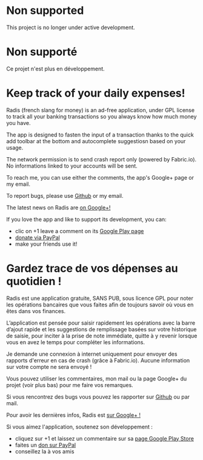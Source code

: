 # Non supported
This project is no longer under active development.

# Non supporté
Ce projet n'est plus en développement.


Keep track of your daily expenses!
==================================
Radis (french slang for money) is an ad-free application, under GPL license to track all your banking transactions so you always know how much money you have.

The app is designed to fasten the input of a transaction thanks to the quick add toolbar at the bottom and autocomplete suggestiosn based on your usage.

The network permission is to send crash report only (powered by Fabric.io). No informations linked to your accounts will be sent.

To reach me, you can use either the comments, the app's Google+ page or my email.

To report bugs, please use [Github](https://github.com/Geobert/radis/issues?direction=asc&sort=created&state=open) or my email.

The latest news on Radis are [on Google+!](https://plus.google.com/b/113495274700416661523/)

If you love the app and like to support its development, you can:
- clic on +1 leave a comment on its [Google Play page](https://play.google.com/store/apps/details?id=fr.geobert.radis)
- [donate via PayPal](https://www.paypal.com/cgi-bin/webscr?cmd=_donations&business=WVVLCHN4E3TDN&lc=FR&item_name=Geobert%20Quach&item_number=Radis&currency_code=EUR&bn=PP%2dDonationsBF%3abtn_donate_LG%2egif%3aNonHosted)
- make your friends use it!

Gardez trace de vos dépenses au quotidien !
===========================================
Radis est une application gratuite, SANS PUB, sous licence GPL pour noter les opérations bancaires que vous faites afin de toujours savoir où vous en êtes dans vos finances.

L’application est pensée pour saisir rapidement les opérations avec la barre d’ajout rapide et les suggestions de remplissage basées sur votre historique de saisie, pour inciter à la prise de note immédiate, quitte à y revenir lorsque vous en avez le temps pour compléter les informations.

Je demande une connexion à internet uniquement pour envoyer des rapports d'erreur en cas de crash (grâce à Fabric.io). Aucune information sur votre compte ne sera envoyé !

Vous pouvez utiliser les commentaires, mon mail ou la page Google+ du projet (voir plus bas) pour me faire vos remarques.

Si vous rencontrez des bugs vous pouvez les rapporter sur [Github](https://github.com/Geobert/radis/issues?direction=asc&sort=created&state=open)
ou par mail. 

Pour avoir les dernières infos, Radis est [sur Google+ !](https://plus.google.com/b/113495274700416661523/)

Si vous aimez l'application, soutenez son développement :
- cliquez sur +1 et laissez un commentaire sur sa [page Google Play Store](https://play.google.com/store/apps/details?id=fr.geobert.radis)
- faites un [don sur PayPal](https://www.paypal.com/cgi-bin/webscr?cmd=_donations&business=WVVLCHN4E3TDN&lc=FR&item_name=Geobert%20Quach&item_number=Radis&currency_code=EUR&bn=PP%2dDonationsBF%3abtn_donate_LG%2egif%3aNonHosted)
- conseillez la à vos amis
